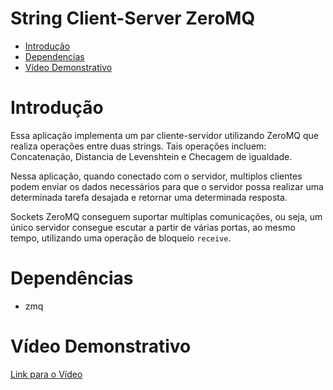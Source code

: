 # String Client-Server ZeroMQ

- [Introdução](#Introdução)
- [Dependencias](#Dependências)
- [Vídeo Demonstrativo](#Vídeo-Demonstrativo)

# Introdução

Essa aplicação implementa um par cliente-servidor utilizando ZeroMQ que realiza operações entre duas strings. Tais operações incluem: Concatenação, Distancia de Levenshtein e Checagem de igualdade.

Nessa aplicação, quando conectado com o servidor, multiplos clientes podem enviar os dados necessários para que o servidor possa realizar uma determinada tarefa desajada e retornar uma determinada resposta.

Sockets ZeroMQ conseguem suportar multiplas comunicações, ou seja, um único servidor consegue escutar a partir de várias portas, ao mesmo tempo, utilizando uma operação de bloqueio ```receive```.

# Dependências

- zmq

# Vídeo Demonstrativo

[Link para o Vídeo](https://drive.google.com/file/d/16N8JhvequKdAEb6OQ-TJU4-Znjmr4vLG/view?usp=sharing)
